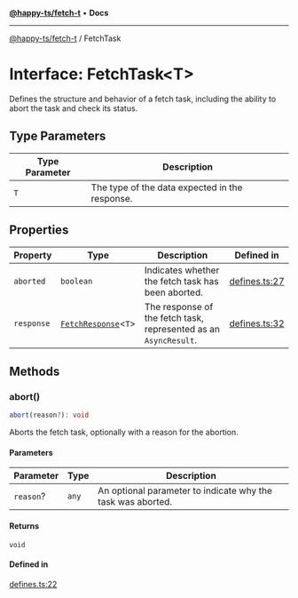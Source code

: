 [**@happy-ts/fetch-t**](../README.md) • **Docs**

***

[@happy-ts/fetch-t](../README.md) / FetchTask

# Interface: FetchTask\<T\>

Defines the structure and behavior of a fetch task, including the ability to abort the task and check its status.

## Type Parameters

| Type Parameter | Description |
| ------ | ------ |
| `T` | The type of the data expected in the response. |

## Properties

| Property | Type | Description | Defined in |
| ------ | ------ | ------ | ------ |
| `aborted` | `boolean` | Indicates whether the fetch task has been aborted. | [defines.ts:27](https://github.com/JiangJie/fetch-t/blob/e31c84b39da301aedb3faeb020c606fa1a2c6bcb/src/fetch/defines.ts#L27) |
| `response` | [`FetchResponse`](../type-aliases/FetchResponse.md)\<`T`\> | The response of the fetch task, represented as an `AsyncResult`. | [defines.ts:32](https://github.com/JiangJie/fetch-t/blob/e31c84b39da301aedb3faeb020c606fa1a2c6bcb/src/fetch/defines.ts#L32) |

## Methods

### abort()

```ts
abort(reason?): void
```

Aborts the fetch task, optionally with a reason for the abortion.

#### Parameters

| Parameter | Type | Description |
| ------ | ------ | ------ |
| `reason`? | `any` | An optional parameter to indicate why the task was aborted. |

#### Returns

`void`

#### Defined in

[defines.ts:22](https://github.com/JiangJie/fetch-t/blob/e31c84b39da301aedb3faeb020c606fa1a2c6bcb/src/fetch/defines.ts#L22)
